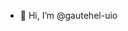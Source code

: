 - 👋 Hi, I’m @gautehel-uio

<!---
gautehel-uio/gautehel-uio is a ✨ special ✨ repository because its `README.md` (this file) appears on your GitHub profile.
You can click the Preview link to take a look at your changes.
--->

